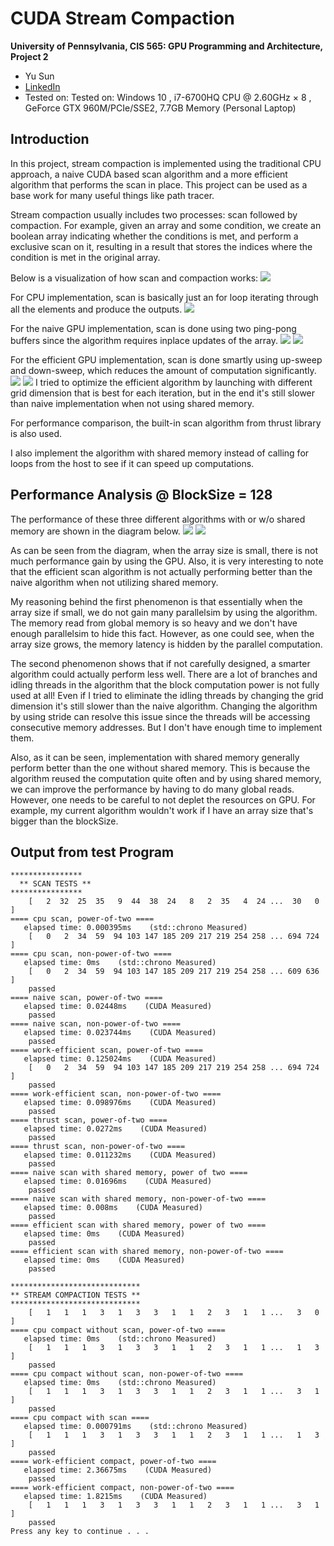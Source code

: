 CUDA Stream Compaction
======================

**University of Pennsylvania, CIS 565: GPU Programming and Architecture, Project 2**

* Yu Sun 
* [LinkedIn](https://www.linkedin.com/in/yusun3/)
* Tested on: Tested on: Windows 10 , i7-6700HQ CPU @ 2.60GHz × 8 , GeForce GTX 960M/PCIe/SSE2, 7.7GB Memory (Personal Laptop)

## Introduction

In this project, stream compaction is implemented using the traditional CPU approach, a naive CUDA based scan algorithm and a more efficient algorithm that performs the scan in place. This project can be used as a base work for many useful things like path tracer. 

Stream compaction usually includes two processes: scan followed by compaction. 
For example, given an array and some condition, we create an boolean array indicating whether the conditions is met, and perform a exclusive scan on it, resulting in
a result that stores the indices where the condition is met in the original array. 

Below is a visualization of how scan and compaction works:
![](images/stream_scan)


For CPU implementation, scan is basically just an for loop iterating through all the elements and produce the outputs.
![](images/cpu.png)

For the naive GPU implementation, scan is done using two ping-pong buffers since the algorithm requires inplace updates of the array.
![](images/naive.png)
![](images/naive_al.png)

For the efficient GPU implementation, scan is done smartly using up-sweep and down-sweep, which reduces the amount of computation significantly. 
![](images/up.png)
![](images/down.png)
I tried to optimize the efficient algorithm by launching with different grid dimension that is best for each iteration, but in the end it's still slower than naive implementation when not using shared memory.

For performance comparison, the built-in scan algorithm from thrust library is also used.

I also implement the algorithm with shared memory instead of calling for loops from the host to see if it can speed up computations.


## Performance Analysis @ BlockSize = 128
The performance of these three different algorithms with or w/o shared memory are shown in the diagram below.
![](images/pw2.png)
![](images/npt.png)

As can be seen from the diagram, when the array size is small, there is not much performance gain by using the GPU. Also, it is very interesting to note that
the efficient scan algorithm is not actually performing better than the naive algorithm when not utilizing shared memory. 

My reasoning behind the first phenomenon is that essentially when the array size if small, we do not gain many parallelsim by using the algorithm. The memory read from global 
memory is so heavy and we don't have enough parallelsim to hide this fact. However, as one could see, when the array size grows, the memory latency is hidden by the parallel computation. 

The second phenomenon shows that if not carefully designed, a smarter algorithm could actually perform less well. There are a lot of branches and idling threads in the algorithm that the block computation power is not fully used at all! Even if I tried to eliminate the idling threads by changing the grid dimension it's still slower than the naive algorithm. Changing the algorithm by using stride can resolve this issue since the threads will be accessing consecutive memory addresses. But I don't have enough time to implement them.

Also, as it can be seen, implementation with shared memory generally perform better than the one without shared memory. This is because the algorithm reused the computation quite often and by using shared memory, we can improve the performance by having to do many global reads. However, one needs to be careful to not deplet the resources on GPU. For example, my current algorithm wouldn't work if I have an array size that's bigger than the blockSize.


## Output from test Program

```
****************
  ** SCAN TESTS **
****************
    [   2  32  25  35   9  44  38  24   8   2  35   4  24 ...  30   0 ]
==== cpu scan, power-of-two ====
   elapsed time: 0.000395ms    (std::chrono Measured)
    [   0   2  34  59  94 103 147 185 209 217 219 254 258 ... 694 724 ]
==== cpu scan, non-power-of-two ====
   elapsed time: 0ms    (std::chrono Measured)
    [   0   2  34  59  94 103 147 185 209 217 219 254 258 ... 609 636 ]
    passed
==== naive scan, power-of-two ====
   elapsed time: 0.02448ms    (CUDA Measured)
    passed
==== naive scan, non-power-of-two ====
   elapsed time: 0.023744ms    (CUDA Measured)
    passed
==== work-efficient scan, power-of-two ====
   elapsed time: 0.125024ms    (CUDA Measured)
    [   0   2  34  59  94 103 147 185 209 217 219 254 258 ... 694 724 ]
    passed
==== work-efficient scan, non-power-of-two ====
   elapsed time: 0.098976ms    (CUDA Measured)
    passed
==== thrust scan, power-of-two ====
   elapsed time: 0.0272ms    (CUDA Measured)
    passed
==== thrust scan, non-power-of-two ====
   elapsed time: 0.011232ms    (CUDA Measured)
    passed
==== naive scan with shared memory, power of two ====
   elapsed time: 0.01696ms    (CUDA Measured)
    passed
==== naive scan with shared memory, non-power-of-two ====
   elapsed time: 0.008ms    (CUDA Measured)
    passed
==== efficient scan with shared memory, power of two ====
   elapsed time: 0ms    (CUDA Measured)
    passed
==== efficient scan with shared memory, non-power-of-two ====
   elapsed time: 0ms    (CUDA Measured)
    passed

*****************************
** STREAM COMPACTION TESTS **
*****************************
    [   1   1   1   3   1   3   3   1   1   2   3   1   1 ...   3   0 ]
==== cpu compact without scan, power-of-two ====
   elapsed time: 0ms    (std::chrono Measured)
    [   1   1   1   3   1   3   3   1   1   2   3   1   1 ...   1   3 ]
    passed
==== cpu compact without scan, non-power-of-two ====
   elapsed time: 0ms    (std::chrono Measured)
    [   1   1   1   3   1   3   3   1   1   2   3   1   1 ...   3   1 ]
    passed
==== cpu compact with scan ====
   elapsed time: 0.000791ms    (std::chrono Measured)
    [   1   1   1   3   1   3   3   1   1   2   3   1   1 ...   1   3 ]
    passed
==== work-efficient compact, power-of-two ====
   elapsed time: 2.36675ms    (CUDA Measured)
    passed
==== work-efficient compact, non-power-of-two ====
   elapsed time: 1.8215ms    (CUDA Measured)
    [   1   1   1   3   1   3   3   1   1   2   3   1   1 ...   3   1 ]
    passed
Press any key to continue . . .
```

